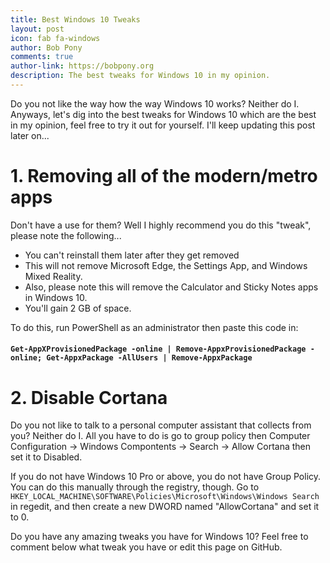 ```yaml
---
title: Best Windows 10 Tweaks
layout: post
icon: fab fa-windows
author: Bob Pony
comments: true
author-link: https://bobpony.org
description: The best tweaks for Windows 10 in my opinion.
---
```

Do you not like the way how the way Windows 10 works? Neither do I. Anyways, let's dig into the best tweaks for Windows 10 which are the best in my opinion, feel free to try it out for yourself. I'll keep updating this post later on...
# 1. Removing all of the modern/metro apps
Don't have a use for them? Well I highly recommend you do this "tweak", please note the following...
- You can't reinstall them later after they get removed
- This will not remove Microsoft Edge, the Settings App, and Windows Mixed Reality.
- Also, please note this will remove the Calculator and Sticky Notes apps in Windows 10.
- You'll gain 2 GB of space.

To do this, run PowerShell as an administrator then paste this code in:

#### ```Get-AppXProvisionedPackage -online | Remove-AppxProvisionedPackage -online; Get-AppxPackage -AllUsers | Remove-AppxPackage```
# 2. Disable Cortana
Do you not like to talk to a personal computer assistant that collects from you? Neither do I. All you have to do is go to group policy then Computer Configuration -> Windows Compontents -> Search -> Allow Cortana then set it to Disabled.

If you do not have Windows 10 Pro or above, you do not have Group Policy.
You can do this manually through the registry, though.
Go to `HKEY_LOCAL_MACHINE\SOFTWARE\Policies\Microsoft\Windows\Windows Search` in regedit, and then create a new DWORD named "AllowCortana" and set it to 0.

Do you have any amazing tweaks you have for Windows 10? Feel free to comment below what tweak you have or edit this page on GitHub.
